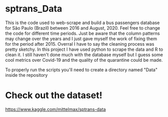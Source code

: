 # sptrans_Data

This is the code used to web-scrape and build a bus passengers database for São Paulo (Brazil) between 2016 and August, 2020. Feel free to change the code for different time periods. Just be aware that the column patterns may change over the years and I just gave myself the work of fixing them for the period after 2015. Overral I have to say the cleaning process was pretty sketchy. In this project I have used python to scrape the data and R to clean it. I still haven't done much with the database myself but I guess some cool metrics over Covid-19 and the quality of the quarantine could be made.

To properly run the scripts you'll need to create a directory named "Data" inside the repository

# Check out the dataset!
https://www.kaggle.com/mittelmax/sptrans-data
